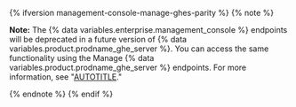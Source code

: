 {% ifversion management-console-manage-ghes-parity %}
{% note %}

**Note:** The {% data variables.enterprise.management_console %} endpoints will be deprecated in a future version of {% data variables.product.prodname_ghe_server %}. You can access the same functionality using the Manage {% data variables.product.prodname_ghe_server %} endpoints. For more information, see "[AUTOTITLE](/rest/enterprise-admin/manage-ghes)."

{% endnote %}
{% endif %}
